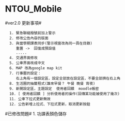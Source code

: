 NTOU_Mobile
===========

#ver2.0 更新事項#

      1. 緊急聯絡撥號前加上警示
      2. 修改公告內容的版面
      3. 與當學期課表同步(警示視窗改為同一頁在目錄)
         重置 ->  回復成預設值
         .....
      4. 交通界面修改
      5. 公車界面改成中文
      6. MAP 改為google map kit
      7. 行事曆的設定：
         右上角有一個設定區，設定全部放在設定區，不要全部擠在右上角
      8. 生活圈的抽籤程式(誰來早餐？ 午餐 晚餐 宵夜)
      9. 新開設定區，主題設定  使用者回饋  moodle帳密
      10. [ 使用者回饋 ] 分析使用者的操作(回傳某功能被使用了幾次)
      11. 公車下拉式更新無效
      12. 公告新增上拉式、下拉式更新，取消更新按鈕
   
#已修改問題#
     1. 功課表顏色儲存
